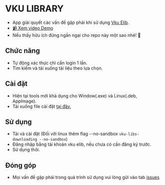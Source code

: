 # VKU LIBRARY

- App giải quyết các vấn đề gặp phải khi sử dụng [Vku Elib](https://elib.vku.udn.vn/).
- [📹 Xem video Demo](https://drive.google.com/file/d/1cStyCvu0O1fzFTyZGA80IYWlBTWPr-DA/view?usp=sharing)
- Nếu thấy hữu ích đừng ngần ngại cho repo này một sao nhé! 🤗

## Chức năng

- Tự động xác thực chỉ cần login 1 lần.
- Tìm kiếm và tải xuống tài liệu theo lựa chọn.

## Cài đặt

- Hiện tại tools mới khả dụng cho Window(.exe) và Linux(.deb, AppImage).
- Tải xuống file cài đặt [tại đây.](https://github.com/dunneeee/vku-elibrary/releases/latest)

## Sử dụng

- Tải và cài đặt (Đối với linux thêm flag --no-sandbox `vku-libs-downloading --no-sandbox`)
- Đăng nhập bằng tài khoản vku elib, nếu chưa có cần đăng ký trước.
- Sử dụng thôi.

## Đóng góp

- Mọi vấn đề gặp phải trong quá trình sử dụng vui lòng gửi vào tab [issues](https://github.com/dunneeee/vku-elibrary/issues)
